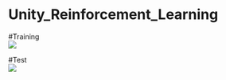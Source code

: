 # Unity_Reinforcement_Learning  
#Training  
[![](http://img.youtube.com/vi/Yjbf4wUwtq0/0.jpg)](http://www.youtube.com/watch?v=Yjbf4wUwtq0 "")  

#Test  
[![](http://img.youtube.com/vi/MqC72EdGFKc/0.jpg)](http://www.youtube.com/watch?v=MqC72EdGFKc "")
